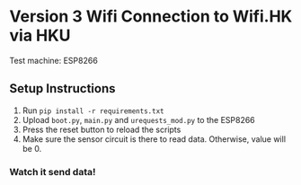 # Version 3 Wifi Connection to Wifi.HK via HKU

Test machine: ESP8266

## Setup Instructions

1. Run `pip install -r requirements.txt`
2. Upload `boot.py`, `main.py` and `urequests_mod.py` to the ESP8266
3. Press the reset button to reload the scripts
4. Make sure the sensor circuit is there to read data. Otherwise, value will be 0.

### Watch it send data!
